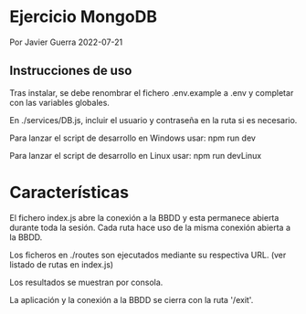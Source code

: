 # Ejercicio MongoDB

Por Javier Guerra
2022-07-21

## Instrucciones de uso

Tras instalar, se debe renombrar el fichero .env.example a .env y completar con
las variables globales.

En ./services/DB.js, incluir el usuario y contraseña en la ruta si es necesario.

Para lanzar el script de desarrollo en Windows usar: npm run dev

Para lanzar el script de desarrollo en Linux usar: npm run devLinux

# Características

El fichero index.js abre la conexión a la BBDD y esta permanece abierta durante
toda la sesión. Cada ruta hace uso de la misma conexión abierta a la BBDD.

Los ficheros en ./routes son ejecutados mediante su respectiva URL.
(ver listado de rutas en index.js)

Los resultados se muestran por consola.

La aplicación y la conexión a la BBDD se cierra con la ruta '/exit'.